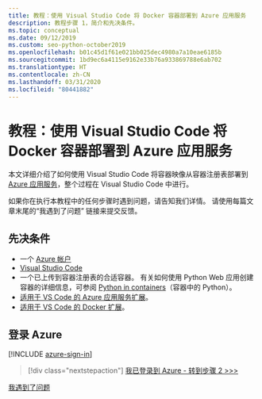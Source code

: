 ```yaml
---
title: 教程：使用 Visual Studio Code 将 Docker 容器部署到 Azure 应用服务
description: 教程步骤 1，简介和先决条件。
ms.topic: conceptual
ms.date: 09/12/2019
ms.custom: seo-python-october2019
ms.openlocfilehash: b01c45d1f61e021bb025dec4980a7a10eae6185b
ms.sourcegitcommit: 1bd9ec6a4115e9162e33b76a933869788e6ab702
ms.translationtype: HT
ms.contentlocale: zh-CN
ms.lasthandoff: 03/31/2020
ms.locfileid: "80441882"
---
```

# <a name="tutorial-deploy-docker-containers-to-azure-app-service-with-visual-studio-code"></a>教程：使用 Visual Studio Code 将 Docker 容器部署到 Azure 应用服务

本文详细介绍了如何使用 Visual Studio Code 将容器映像从容器注册表部署到 [Azure 应用服务](https://azure.microsoft.com/services/app-service/containers/)，整个过程在 Visual Studio Code 中进行。

如果你在执行本教程中的任何步骤时遇到问题，请告知我们详情。 请使用每篇文章末尾的“我遇到了问题”  链接来提交反馈。

## <a name="prerequisites"></a>先决条件

- 一个 [Azure 帐户](https://azure.microsoft.com/free/?utm_source=campaign&utm_campaign=vscode-tutorial-docker-extension&mktingSource=vscode-tutorial-docker-extension)
- [Visual Studio Code](https://code.visualstudio.com/)
- 一个已上传到容器注册表的合适容器。 有关如何使用 Python Web 应用创建容器的详细信息，可参阅 [Python in containers](https://code.visualstudio.com/docs/containers/quickstart-python)（容器中的 Python）。
- [适用于 VS Code 的 Azure 应用服务扩展](https://marketplace.visualstudio.com/items?itemName=ms-azuretools.vscode-azureappservice)。
- [适用于 VS Code 的 Docker 扩展](https://marketplace.visualstudio.com/items?itemName=ms-azuretools.vscode-docker)。

## <a name="sign-in-to-azure"></a>登录 Azure

[!INCLUDE [azure-sign-in](includes/azure-sign-in.md)]

> [!div class="nextstepaction"]
> [我已登录到 Azure - 转到步骤 2 >>>](tutorial-deploy-containers-02.md)

[我遇到了问题](https://www.research.net/r/PWZWZ52?tutorial=vscode-appservice-containers&step=01-verify-prerequisites)
